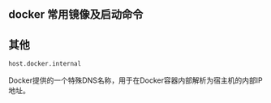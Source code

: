 ## docker 常用镜像及启动命令

## 其他

```sh
host.docker.internal
```
Docker提供的一个特殊DNS名称，用于在Docker容器内部解析为宿主机的内部IP地址。
